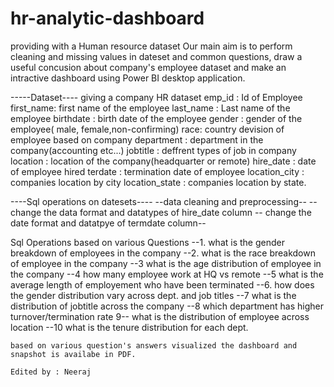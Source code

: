 # hr-analytic-dashboard

providing with a Human resource dataset
Our main aim is to perform cleaning and missing values in dateset and common questions, draw a useful concusion about company's employee dataset and make an intractive 
dashboard using Power BI desktop application.

-----Dataset----
giving a company HR dataset
emp_id : Id of Employee
first_name: first name of the employee
last_name : Last  name of the employee
birthdate : birth date of the employee
gender : gender of the employee( male, female,non-confirming)
race: country devision of employee based on company 
department : department in the company(accounting etc...)
jobtitle : deffrent types of job in company
location : location of the company(headquarter or remote)
hire_date : date of employee hired
terdate : termination date of employee
location_city : companies location by city
location_state : companies location by state.


----Sql operations on datesets----
--data cleaning and preprocessing--
--change the data format and datatypes of hire_date column
-- change the date format and datatpye of termdate column--

Sql Operations based on various Questions
 --1. what is the gender breakdown of employees in the company
  --2. what is the race breakdown of employee in the company
  --3 what is the age distribution of employee in the company
  --4 how many employee work at HQ vs remote
  --5 what is the average length of employement who have been terminated
  --6. how does the gender distribution vary across dept. and job titles
  --7 what is the distribution of jobtitle across the company
  --8 which department has higher turnover/termination rate
   9-- what is the distribution of employee across location
    --10 what is the tenure distribution for each dept.



    based on various question's answers visualized the dashboard and snapshot is availabe in PDF.

    Edited by : Neeraj
